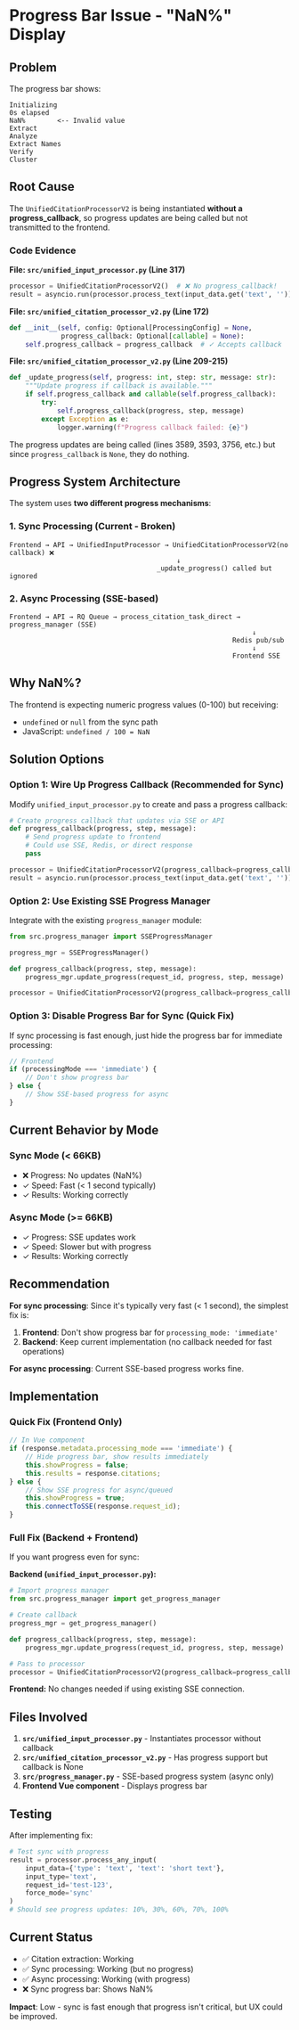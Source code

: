 # Progress Bar Issue - "NaN%" Display

## Problem

The progress bar shows:
```
Initializing
0s elapsed
NaN%        <-- Invalid value
Extract
Analyze
Extract Names
Verify
Cluster
```

## Root Cause

The `UnifiedCitationProcessorV2` is being instantiated **without a progress_callback**, so progress updates are being called but not transmitted to the frontend.

### Code Evidence

**File: `src/unified_input_processor.py` (Line 317)**
```python
processor = UnifiedCitationProcessorV2()  # ❌ No progress_callback!
result = asyncio.run(processor.process_text(input_data.get('text', '')))
```

**File: `src/unified_citation_processor_v2.py` (Line 172)**
```python
def __init__(self, config: Optional[ProcessingConfig] = None, 
             progress_callback: Optional[callable] = None):
    self.progress_callback = progress_callback  # ✓ Accepts callback
```

**File: `src/unified_citation_processor_v2.py` (Line 209-215)**
```python
def _update_progress(self, progress: int, step: str, message: str):
    """Update progress if callback is available."""
    if self.progress_callback and callable(self.progress_callback):
        try:
            self.progress_callback(progress, step, message)
        except Exception as e:
            logger.warning(f"Progress callback failed: {e}")
```

The progress updates are being called (lines 3589, 3593, 3756, etc.) but since `progress_callback` is `None`, they do nothing.

## Progress System Architecture

The system uses **two different progress mechanisms**:

### 1. Sync Processing (Current - Broken)
```
Frontend → API → UnifiedInputProcessor → UnifiedCitationProcessorV2(no callback) ❌
                                          ↓
                                     _update_progress() called but ignored
```

### 2. Async Processing (SSE-based)
```
Frontend → API → RQ Queue → process_citation_task_direct → progress_manager (SSE)
                                                             ↓
                                                        Redis pub/sub
                                                             ↓
                                                        Frontend SSE
```

## Why NaN%?

The frontend is expecting numeric progress values (0-100) but receiving:
- `undefined` or `null` from the sync path
- JavaScript: `undefined / 100 = NaN`

## Solution Options

### Option 1: Wire Up Progress Callback (Recommended for Sync)

Modify `unified_input_processor.py` to create and pass a progress callback:

```python
# Create progress callback that updates via SSE or API
def progress_callback(progress, step, message):
    # Send progress update to frontend
    # Could use SSE, Redis, or direct response
    pass

processor = UnifiedCitationProcessorV2(progress_callback=progress_callback)
result = asyncio.run(processor.process_text(input_data.get('text', '')))
```

### Option 2: Use Existing SSE Progress Manager

Integrate with the existing `progress_manager` module:

```python
from src.progress_manager import SSEProgressManager

progress_mgr = SSEProgressManager()

def progress_callback(progress, step, message):
    progress_mgr.update_progress(request_id, progress, step, message)

processor = UnifiedCitationProcessorV2(progress_callback=progress_callback)
```

### Option 3: Disable Progress Bar for Sync (Quick Fix)

If sync processing is fast enough, just hide the progress bar for immediate processing:

```javascript
// Frontend
if (processingMode === 'immediate') {
    // Don't show progress bar
} else {
    // Show SSE-based progress for async
}
```

## Current Behavior by Mode

### Sync Mode (< 66KB)
- ❌ Progress: No updates (NaN%)
- ✓ Speed: Fast (< 1 second typically)
- ✓ Results: Working correctly

### Async Mode (>= 66KB)
- ✓ Progress: SSE updates work
- ✓ Speed: Slower but with progress
- ✓ Results: Working correctly

## Recommendation

**For sync processing**: Since it's typically very fast (< 1 second), the simplest fix is:

1. **Frontend**: Don't show progress bar for `processing_mode: 'immediate'`
2. **Backend**: Keep current implementation (no callback needed for fast operations)

**For async processing**: Current SSE-based progress works fine.

## Implementation

### Quick Fix (Frontend Only)

```javascript
// In Vue component
if (response.metadata.processing_mode === 'immediate') {
    // Hide progress bar, show results immediately
    this.showProgress = false;
    this.results = response.citations;
} else {
    // Show SSE progress for async/queued
    this.showProgress = true;
    this.connectToSSE(response.request_id);
}
```

### Full Fix (Backend + Frontend)

If you want progress even for sync:

**Backend (`unified_input_processor.py`):**
```python
# Import progress manager
from src.progress_manager import get_progress_manager

# Create callback
progress_mgr = get_progress_manager()

def progress_callback(progress, step, message):
    progress_mgr.update_progress(request_id, progress, step, message)

# Pass to processor
processor = UnifiedCitationProcessorV2(progress_callback=progress_callback)
```

**Frontend:** No changes needed if using existing SSE connection.

## Files Involved

1. **`src/unified_input_processor.py`** - Instantiates processor without callback
2. **`src/unified_citation_processor_v2.py`** - Has progress support but callback is None
3. **`src/progress_manager.py`** - SSE-based progress system (async only)
4. **Frontend Vue component** - Displays progress bar

## Testing

After implementing fix:

```python
# Test sync with progress
result = processor.process_any_input(
    input_data={'type': 'text', 'text': 'short text'},
    input_type='text',
    request_id='test-123',
    force_mode='sync'
)
# Should see progress updates: 10%, 30%, 60%, 70%, 100%
```

## Current Status

- ✅ Citation extraction: Working
- ✅ Sync processing: Working (but no progress)
- ✅ Async processing: Working (with progress)
- ❌ Sync progress bar: Shows NaN%

**Impact**: Low - sync is fast enough that progress isn't critical, but UX could be improved.
